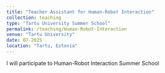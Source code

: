 ```yaml
---
title: "Teacher Assistant for Human-Robot Interaction"
collection: teaching
type: "Tartu University Summer School"
permalink: /teaching/Human-Robot-Interaction
venue: "Tartu University"
date: 07-2025
location: "Tartu, Estonia"
---
```


I will participate to Human-Robot Interaction Summer School
